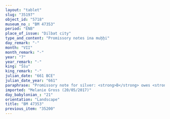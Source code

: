 ```yaml
---
layout: "tablet"
slug: "35197"
object_id: "5718"
museum_no_: "BM 47353"
period: "ENB"
place_of_issue: "Dilbat city"
type_and_content: "Promissory notes ina muẖẖi"
day_remark: "-"
month: "VII"
month_remark: "-"
year: "7"
year_remark: "-"
king: "Ššu"
king_remark: "-"
julian_date: "661 BCE"
julian_date_year: "661"
paraphrase: "Promissory note for silver: <strong>B</strong> owes <strong>A</strong> an amount of silver, capital sum (<em>qaqqadu</em>). The debt will bear an interest of 1/5 shekels of silver. Witnesses and the scribe.<br /> <br /> <strong>A</strong> = Bābilāya/Labā&scaron;i; <strong>B</strong> = Bēl-useppi/Ahu-iddin"
imported: "Melanie Gross (20/05/2017)"
day_babylonian_: "21"
orientation: "Landscape"
title: "BM 47353"
previous_item: "35200"
---
```

